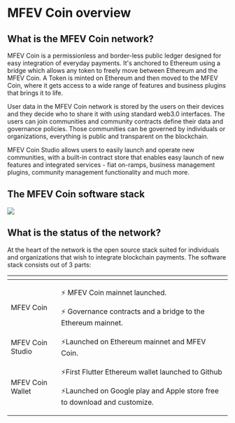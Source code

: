 # MFEV Coin overview

## What is the MFEV Coin network?

MFEV Coin is a permissionless and border-less public ledger designed for easy integration of everyday payments. It's anchored to Ethereum using a bridge which allows any token to freely move between Ethereum and the MFEV Coin. A Token is minted on Ethereum and then moved to the MFEV Coin, where it gets access to a wide range of features and business plugins that brings it to life.

User data in the MFEV Coin network is stored by the users on their devices and they decide who to share it with using standard web3.0 interfaces. The users can join communities and community contracts define their data and governance policies. Those communities can be governed by individuals or organizations, everything is public and transparent on the blockchain.

MFEV Coin Studio allows users to easily launch and operate new communities, with a built-in contract store that enables easy launch of new features and integrated services - fiat on-ramps, business management plugins, community management functionality and much more.

## The MFEV Coin software stack

![](.gitbook/assets/MFEV-network-architecture2.jpg)

## What is the status of the network?

At the heart of the network is the open source stack suited for individuals and organizations that wish to integrate blockchain payments. The software stack consists out of 3 parts:

<table>
  <thead>
    <tr>
      <th style="text-align:left"></th>
      <th style="text-align:left"></th>
    </tr>
  </thead>
  <tbody>
    <tr>
      <td style="text-align:left">MFEV Coin</td>
      <td style="text-align:left">
        <p>&#x26A1; MFEV Coin mainnet launched.</p>
        <p>&#x26A1; Governance contracts and a bridge to the Ethereum mainnet.</p>
      </td>
    </tr>
    <tr>
      <td style="text-align:left">MFEV Coin Studio</td>
      <td style="text-align:left">&#x26A1;Launched on Ethereum mainnet and MFEV Coin.</td>
    </tr>
    <tr>
      <td style="text-align:left">MFEV Coin Wallet</td>
      <td style="text-align:left">
        <p>&#x26A1;First Flutter Ethereum wallet launched to Github</p>
        <p>&#x26A1;Launched on Google play and Apple store free to download and customize.</p>
      </td>
    </tr>
  </tbody>
</table>

